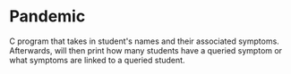 # Pandemic
C program that takes in student's names and their associated symptoms. Afterwards, will then print how many students have a queried symptom or what symptoms are linked to a queried student. 
